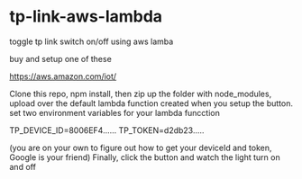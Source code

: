 # tp-link-aws-lambda
toggle tp link switch on/off using aws lamba

buy and setup one of these

  https://aws.amazon.com/iot/

Clone this repo, npm install, then zip up the folder with node_modules, 
upload over the default lambda function created when you setup the button.
set two environment variables for your lambda funcction

  TP_DEVICE_ID=8006EF4......
  TP_TOKEN=d2db23.....

(you are on your own to figure out how to get your deviceId and token, Google is your friend)
Finally, click the button and watch the light turn on and off
